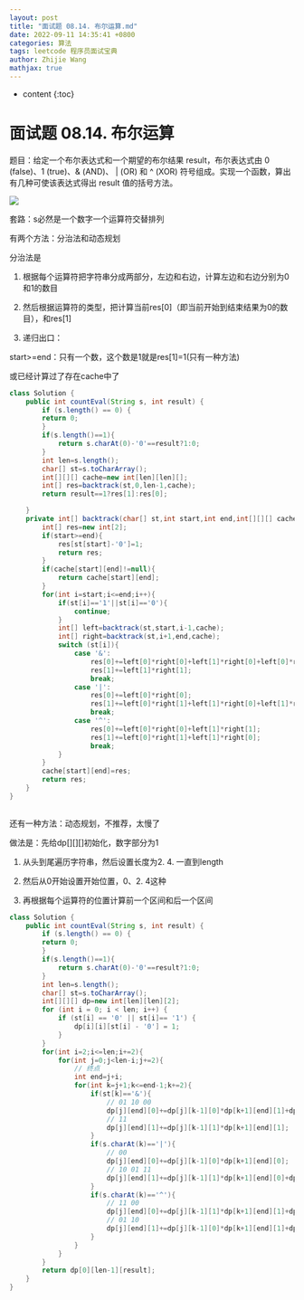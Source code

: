 ```yaml
---
layout: post
title: "面试题 08.14. 布尔运算.md"
date: 2022-09-11 14:35:41 +0800
categories: 算法
tags: leetcode 程序员面试宝典
author: Zhijie Wang
mathjax: true
---
```



* content
{:toc}














# 面试题 08.14. 布尔运算

题目：给定一个布尔表达式和一个期望的布尔结果 result，布尔表达式由 0 (false)、1 (true)、& (AND)、 | (OR) 和 ^ (XOR) 符号组成。实现一个函数，算出有几种可使该表达式得出 result 值的括号方法。



![](D:/下载/youdaonote-pull-master/youdaonote-pull-master/youdaonote/youdaonote-images/WEBRESOURCE20a849065d78fdffe325d6bb5ce928af.png)

套路：s必然是一个数字一个运算符交替排列

有两个方法：分治法和动态规划

分治法是

1. 根据每个运算符把字符串分成两部分，左边和右边，计算左边和右边分别为0和1的数目

2. 然后根据运算符的类型，把计算当前res[0]（即当前开始到结束结果为0的数目），和res[1]

3. 递归出口：

start>=end：只有一个数，这个数是1就是res[1]=1(只有一种方法)

或已经计算过了存在cache中了

```java
class Solution {
    public int countEval(String s, int result) {
        if (s.length() == 0) {
        return 0;
        }
        if(s.length()==1){
            return s.charAt(0)-'0'==result?1:0;
        }
        int len=s.length();
        char[] st=s.toCharArray();
        int[][][] cache=new int[len][len][];
        int[] res=backtrack(st,0,len-1,cache);
        return result==1?res[1]:res[0];

    }
    private int[] backtrack(char[] st,int start,int end,int[][][] cache){
        int[] res=new int[2];
        if(start>=end){
            res[st[start]-'0']=1;
            return res;
        }
        if(cache[start][end]!=null){
            return cache[start][end];
        }
        for(int i=start;i<=end;i++){
            if(st[i]=='1'||st[i]=='0'){
                continue;
            }
            int[] left=backtrack(st,start,i-1,cache);
            int[] right=backtrack(st,i+1,end,cache);
            switch (st[i]){
                case '&':
                    res[0]+=left[0]*right[0]+left[1]*right[0]+left[0]*right[1];
                    res[1]+=left[1]*right[1];
                    break;
                case '|':
                    res[0]+=left[0]*right[0];
                    res[1]+=left[0]*right[1]+left[1]*right[0]+left[1]*right[1];
                    break;
                case '^':
                    res[0]+=left[0]*right[0]+left[1]*right[1];
                    res[1]+=left[0]*right[1]+left[1]*right[0];
                    break;
            }
        }
        cache[start][end]=res;
        return res;
    }
}
       

```

还有一种方法：动态规划，不推荐，太慢了

做法是：先给dp[][][]初始化，数字部分为1

1. 从头到尾遍历字符串，然后设置长度为2. 4. 一直到length

2. 然后从0开始设置开始位置，0、2. 4这种

3. 再根据每个运算符的位置计算前一个区间和后一个区间

```java
class Solution {
    public int countEval(String s, int result) {
        if (s.length() == 0) {
        return 0;
        }
        if(s.length()==1){
            return s.charAt(0)-'0'==result?1:0;
        }
        int len=s.length();
        char[] st=s.toCharArray();
        int[][][] dp=new int[len][len][2];
        for (int i = 0; i < len; i++) {
            if (st[i] == '0' || st[i]== '1') {
                dp[i][i][st[i] - '0'] = 1;
            }
        }
        for(int i=2;i<=len;i+=2){
            for(int j=0;j<len-i;j+=2){
                // 终点
                int end=j+i;
                for(int k=j+1;k<=end-1;k+=2){
                    if(st[k]=='&'){
                        // 01 10 00
                        dp[j][end][0]+=dp[j][k-1][0]*dp[k+1][end][1]+dp[j][k-1][1]*dp[k+1][end][0]+dp[j][k-1][0]*dp[k+1][end][0];
                        // 11
                        dp[j][end][1]+=dp[j][k-1][1]*dp[k+1][end][1];
                    }
                    if(s.charAt(k)=='|'){
                        // 00
                        dp[j][end][0]+=dp[j][k-1][0]*dp[k+1][end][0];
                        // 10 01 11
                        dp[j][end][1]+=dp[j][k-1][1]*dp[k+1][end][0]+dp[j][k-1][0]*dp[k+1][end][1]+dp[j][k-1][1]*dp[k+1][end][1];
                    }
                    if(s.charAt(k)=='^'){
                        // 11 00
                        dp[j][end][0]+=dp[j][k-1][1]*dp[k+1][end][1]+dp[j][k-1][0]*dp[k+1][end][0];
                        // 01 10
                        dp[j][end][1]+=dp[j][k-1][0]*dp[k+1][end][1]+dp[j][k-1][1]*dp[k+1][end][0];
                    }
                }
            }
        }
        return dp[0][len-1][result];
    }
}
```


